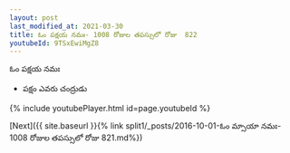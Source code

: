 ```yaml
---
layout: post
last_modified_at: 2021-03-30
title: ఓం పక్షయ నమః- 1008 రోజుల తపస్సులో రోజు  822
youtubeId: 9TSxEwiMgZ8
---
```

 
 
 ఓం పక్షయ నమః  
 
 -  పక్షం ఎవరు చంద్రుడు 
 
  
 
  
 
 
 
 
 
 


{% include youtubePlayer.html id=page.youtubeId %}
 
[Next]({{ site.baseurl }}{% link  split1/_posts/2016-10-01-ఓం మ్సాయా నమః- 1008 రోజుల తపస్సులో రోజు  821.md%})
 
